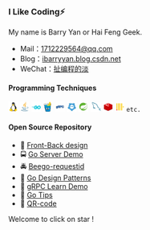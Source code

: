 ### I Like Coding⚡

My name is Barry Yan or Hai Feng Geek. 

- Mail：1712229564@qq.com
- Blog：[ibarryyan.blog.csdn.net](https://ibarryyan.blog.csdn.net)
- WeChat：[扯编程的淡](https://img-blog.csdnimg.cn/b7617684e5484a31a4d934e61fd27776.png)

#### Programming Techniques

<code><img height="20" src="./img/linux.jpg" title="Linux"/></code>
<code><img height="20" src="./img/java.jpg" title="Java"/></code>
<code><img height="20" src="./img/go.jpg" title="Go"/></code>
<code><img height="20" src="./img/gin.jpg" title="Gin" /></code>
<code><img height="20" src="./img/grpc.jpg" title="gRPC" /></code>
<code><img height="20" src="./img/etcd.jpg" title="etcd" /></code>
<code><img height="20" src="./img/spring.jpg" title="Spring" /></code>
<code><img height="20" src="./img/mysql.jpg" title="MySQL" /></code>
<code><img height="20" src="./img/redis.jpg" title="Redis" /></code>
<code><img height="20" src="./img/clickhouse.jpg" title="Clickhouse" /></code>
<code>etc.</code>

#### Open Source Repository

- :oncoming_taxi: [Front-Back design](https://github.com/ibarryyan/front-back-design)
- :oncoming_bus: [Go Server Demo](https://github.com/ibarryyan/go-server)
- :oncoming_police_car: [Beego-requestid](https://github.com/ibarryyan/beego-requestid)
- :bus: [Go Design Patterns](https://github.com/ibarryyan/go-design-patterns)
- :taxi: [gRPC Learn Demo](https://github.com/ibarryyan/grpc-learn-demo)
- :monorail: [Go Tips](https://github.com/ibarryyan/golang-tips-100)
- :railway_car: [QR-code](https://github.com/ibarryyan/QR-code)

Welcome to click on star !